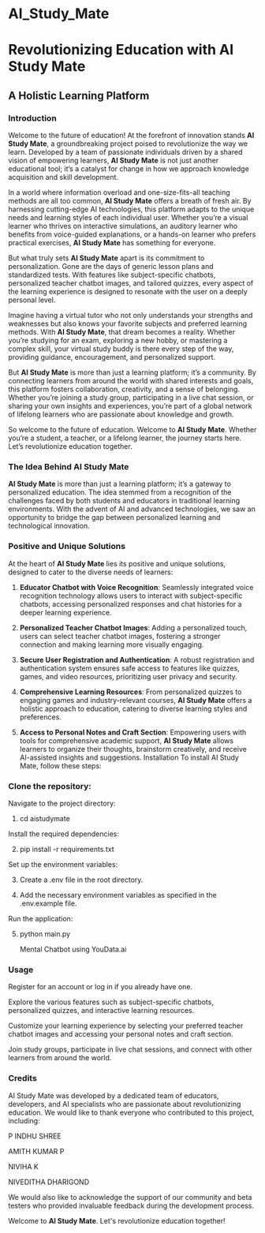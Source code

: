 # AI_Study_Mate
# Revolutionizing Education with AI Study Mate

## A Holistic Learning Platform

### Introduction

Welcome to the future of education! At the forefront of innovation stands **AI Study Mate**, a groundbreaking project poised to revolutionize the way we learn. Developed by a team of passionate individuals driven by a shared vision of empowering learners, **AI Study Mate** is not just another educational tool; it’s a catalyst for change in how we approach knowledge acquisition and skill development.

In a world where information overload and one-size-fits-all teaching methods are all too common, **AI Study Mate** offers a breath of fresh air. By harnessing cutting-edge AI technologies, this platform adapts to the unique needs and learning styles of each individual user. Whether you’re a visual learner who thrives on interactive simulations, an auditory learner who benefits from voice-guided explanations, or a hands-on learner who prefers practical exercises, **AI Study Mate** has something for everyone.

But what truly sets **AI Study Mate** apart is its commitment to personalization. Gone are the days of generic lesson plans and standardized tests. With features like subject-specific chatbots, personalized teacher chatbot images, and tailored quizzes, every aspect of the learning experience is designed to resonate with the user on a deeply personal level.

Imagine having a virtual tutor who not only understands your strengths and weaknesses but also knows your favorite subjects and preferred learning methods. With **AI Study Mate**, that dream becomes a reality. Whether you’re studying for an exam, exploring a new hobby, or mastering a complex skill, your virtual study buddy is there every step of the way, providing guidance, encouragement, and personalized support.

But **AI Study Mate** is more than just a learning platform; it’s a community. By connecting learners from around the world with shared interests and goals, this platform fosters collaboration, creativity, and a sense of belonging. Whether you’re joining a study group, participating in a live chat session, or sharing your own insights and experiences, you’re part of a global network of lifelong learners who are passionate about knowledge and growth.

So welcome to the future of education. Welcome to **AI Study Mate**. Whether you’re a student, a teacher, or a lifelong learner, the journey starts here. Let’s revolutionize education together.

### The Idea Behind AI Study Mate

**AI Study Mate** is more than just a learning platform; it’s a gateway to personalized education. The idea stemmed from a recognition of the challenges faced by both students and educators in traditional learning environments. With the advent of AI and advanced technologies, we saw an opportunity to bridge the gap between personalized learning and technological innovation.

### Positive and Unique Solutions

At the heart of **AI Study Mate** lies its positive and unique solutions, designed to cater to the diverse needs of learners:

1. **Educator Chatbot with Voice Recognition**: Seamlessly integrated voice recognition technology allows users to interact with subject-specific chatbots, accessing personalized responses and chat histories for a deeper learning experience.

2. **Personalized Teacher Chatbot Images**: Adding a personalized touch, users can select teacher chatbot images, fostering a stronger connection and making learning more visually engaging.

3. **Secure User Registration and Authentication**: A robust registration and authentication system ensures safe access to features like quizzes, games, and video resources, prioritizing user privacy and security.

4. **Comprehensive Learning Resources**: From personalized quizzes to engaging games and industry-relevant courses, **AI Study Mate** offers a holistic approach to education, catering to diverse learning styles and preferences.

5. **Access to Personal Notes and Craft Section**: Empowering users with tools for comprehensive academic support, **AI Study Mate** allows learners to organize their thoughts, brainstorm creatively, and receive AI-assisted insights and suggestions.
Installation
To install AI Study Mate, follow these steps:

### Clone the repository:

Navigate to the project directory:

1. cd aistudymate

Install the required dependencies:

2. pip install -r requirements.txt

Set up the environment variables:

3. Create a .env file in the root directory.

4. Add the necessary environment variables as specified in the .env.example file.

Run the application:

5. python main.py

   Mental Chatbot using YouData.ai

### Usage

Register for an account or log in if you already have one.

Explore the various features such as subject-specific chatbots, personalized quizzes, and interactive learning resources.

Customize your learning experience by selecting your preferred teacher chatbot images and accessing your personal notes and craft section.

Join study groups, participate in live chat sessions, and connect with other learners from around the world.

### Credits
AI Study Mate was developed by a dedicated team of educators, developers, and AI specialists who are passionate about revolutionizing education. We would like to thank everyone who contributed to this project, including:

P INDHU SHREE

AMITH KUMAR P

NIVIHA K

NIVEDITHA DHARIGOND

We would also like to acknowledge the support of our community and beta testers who provided invaluable feedback during the development process.

Welcome to **AI Study Mate**. Let's revolutionize education together!






